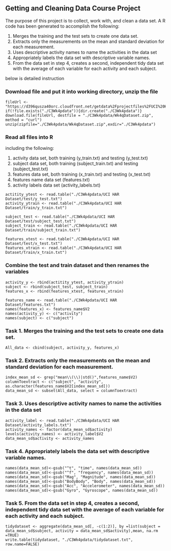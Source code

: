 ## Getting and Cleaning Data Course Project
The purpose of this project is to collect, work with, and clean a data set. A R code has been generated to accomplish the following:

1.  Merges the training and the test sets to create one data set.
2.  Extracts only the measurements on the mean and standard deviation for each measurement.
3.  Uses descriptive activity names to name the activities in the data set
4.  Appropriately labels the data set with descriptive variable names.
5.  From the data set in step 4, creates a second, independent tidy data set with the average of each variable for each activity and each subject.

below is detailed instruction

### Download file and put it into working directory, unzip the file
```
fileUrl <- "https://d396qusza40orc.cloudfront.net/getdata%2Fprojectfiles%2FUCI%20HAR%20Dataset.zip"
if(!file.exists("./C3Wk4pdata")){dir.create("./C3Wk4pdata")}
download.file(fileUrl, destfile = "./C3Wk4pdata/Wk4qDataset.zip", method = "curl")
unzip(zipfile="./C3Wk4pdata/Wk4qDataset.zip",exdir="./C3Wk4pdata")
```

### Read all files into R
including the following:
1. activity data set, both training (y_train.txt) and testing (y_test.txt)
2. subject data set, both training (subject_train.txt) and testing (subject_test.txt) 
3. features data set, both training (x_train.txt) and testing (x_test.txt)
4. features name data set (features.txt)
5. activity labels data set (activity_labels.txt)
```
actitity_ytest <- read.table("./C3Wk4pdata/UCI HAR Dataset/test/y_test.txt")
activity_ytrain <- read.table("./C3Wk4pdata/UCI HAR Dataset/train/y_train.txt")

subject_test <- read.table("./C3Wk4pdata/UCI HAR Dataset/test/subject_test.txt")
subject_train <- read.table("./C3Wk4pdata/UCI HAR Dataset/train/subject_train.txt")
        
features_xtest <- read.table("./C3Wk4pdata/UCI HAR Dataset/test/x_test.txt")
features_xtrain <- read.table("./C3Wk4pdata/UCI HAR Dataset/train/x_train.txt")
```

### Combine the test and train dataset and then renames the variables
```
activity_y <- rbind(actitity_ytest, activity_ytrain)
subject <- rbind(subject_test, subject_train)
features_x <- rbind(features_xtest, features_xtrain)

features_name <- read.table("./C3Wk4pdata/UCI HAR Dataset/features.txt")
names(features_x) <- features_name$V2
names(activity_y) <- c("activity")
names(subject) <- c("subject")
```

### Task 1. Merges the training and the test sets to create one data set.
```
All_data <- cbind(subject, activity_y, features_x)
```

### Task 2. Extracts only the measurements on the mean and standard deviation for each measurement.
```
index_mean_sd <- grep("mean\\(\\)|std()",features_name$V2)
columnToextract <- c("subject", "activity", as.character(features_name$V2[index_mean_sd]))
data_mean_sd <- subset(All_data, select = columnToextract)
```

### Task 3. Uses descriptive activity names to name the activities in the data set
```
activity_label <- read.table("./C3Wk4pdata/UCI HAR Dataset/activity_labels.txt")
activity_names <- factor(data_mean_sd$activity)
levels(activity_names) <- activity_label$V2
data_mean_sd$activity <- activity_names
```

### Task 4. Appropriately labels the data set with descriptive variable names.
```
names(data_mean_sd)<-gsub("^t", "time", names(data_mean_sd))
names(data_mean_sd)<-gsub("^f", "frequency", names(data_mean_sd))
names(data_mean_sd)<-gsub("Mag", "Magnitude", names(data_mean_sd))
names(data_mean_sd)<-gsub("BodyBody", "Body", names(data_mean_sd))
names(data_mean_sd)<-gsub("Acc", "Accelerometer", names(data_mean_sd))
names(data_mean_sd)<-gsub("Gyro", "Gyroscope", names(data_mean_sd))
```

### Task 5. From the data set in step 4, creates a second, independent tidy data set with the average of each variable for each activity and each subject.
```
tidydataset <- aggregate(data_mean_sd[, -c(1:2)], by =list(subject = data_mean_sd$subject, activity = data_mean_sd$activity),mean, na.rm =TRUE)
write.table(tidydataset, "./C3Wk4pdata/tidydataset.txt", row.name=FALSE)
```
